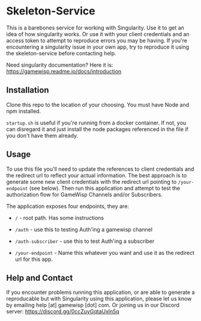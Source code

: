 Skeleton-Service
================

This is a barebones service for working with Singularity. Use it to get an idea of how singularity works. Or use it with your client credentials and an access token to attempt to reproduce errors you may be having. If you're encountering a singularity issue in your own app, try to reproduce it using the skeleton-service before contacting help. 

Need singularity documentation? Here it is: https://gamewisp.readme.io/docs/introduction

Installation
-------------

Clone this repo to the location of your choosing. You must have Node and npm installed.

```startup.sh``` is useful if you're running from a docker container. If not, you can disregard it and just install the node packages referenced in the file if you don't have them already.

Usage
-----

To use this file you'll need to update the references to client credentials and the redirect url to reflect your actual information. The best approach is to generate some new client credentials with the redirect url pointing to ```/your-endpoint``` (see below). Then run this application and attempt to test the authorization flow for GameWisp Channels and/or Subscribers.

The application exposes four endpoints, they are:

* ``` / ``` - root path. Has some instructions

* ``` /auth ``` - use this to testing Auth'ing a gamewisp channel

* ``` /auth-subscriber ``` - use this to test Auth'ing a subscriber

* ``` /your-endpoint ``` - Name this whatever you want and use it as the redirect url for this app.


Help and Contact
----------------
If you encounter problems running this application, or are able to generate a reproducable but with Singularity using this application, please let us know by emailing help [at] gamewisp [dot] com. Or joining us in our Discord server: https://discord.gg/0ccZuyGqtaUxln5q